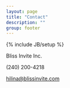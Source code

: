 ```yaml
---
layout: page
title: "Contact"
description: ""
group: footer
---
```

{% include JB/setup %}

Bliss Invite Inc.

(240) 200-4218

hilina@blissinvite.com